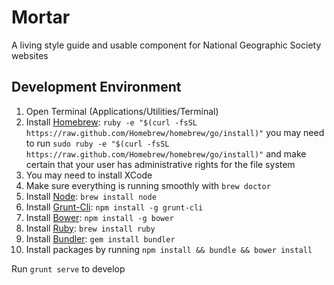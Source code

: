 # Mortar

A living style guide and usable component for National Geographic Society websites

## Development Environment

1. Open Terminal (Applications/Utilities/Terminal)
2. Install [Homebrew](http://brew.sh/): ```ruby -e "$(curl -fsSL https://raw.github.com/Homebrew/homebrew/go/install)"``` you may need to run ```sudo ruby -e "$(curl -fsSL https://raw.github.com/Homebrew/homebrew/go/install)"``` and make certain that your user has administrative rights for the file system
  1. You may need to install XCode
  2. Make sure everything is running smoothly with ```brew doctor```
3. Install [Node](http://nodejs.org/): ```brew install node```
4. Install [Grunt-Cli](http://gruntjs.com/): ```npm install -g grunt-cli```
5. Install [Bower](http://bower.io/): ```npm install -g bower```
6. Install [Ruby](https://www.ruby-lang.org/en/): ```brew install ruby```
7. Install [Bundler](http://bundler.io/): ```gem install bundler```
8. Install packages by running ```npm install && bundle && bower install```

Run `grunt serve` to develop
